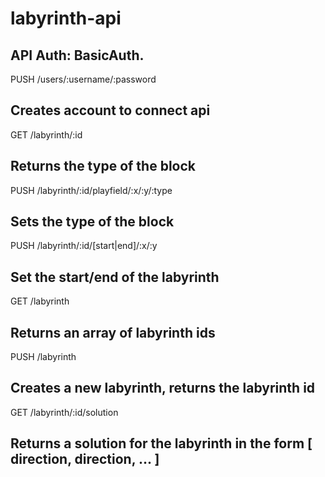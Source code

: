 # labyrinth-api

API
Auth: BasicAuth.
----
  PUSH /users/:username/:password
  
  Creates account to connect api
  ----
  GET /labyrinth/:id
  
  Returns the type of the block
  ----
  PUSH /labyrinth/:id/playfield/:x/:y/:type
  
  Sets the type of the block
  ----
  PUSH /labyrinth/:id/[start|end]/:x/:y
  
  Set the start/end of the labyrinth
  -----
  GET /labyrinth
  
  Returns an array of labyrinth ids
  ----
  PUSH /labyrinth
  
  Creates a new labyrinth, returns the labyrinth id
  -----
  GET /labyrinth/:id/solution
  
  Returns a solution for the labyrinth in the form [ direction, direction, ... ]
  ----

